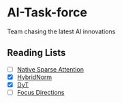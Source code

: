 # AI-Task-force

Team chasing the latest AI innovations

## Reading Lists

- [ ] [Native Sparse Attention](https://arxiv.org/abs/2502.11089)
- [X] [HybridNorm](https://arxiv.org/abs/2503.04598)
- [X] [DyT](https://arxiv.org/abs/2503.10622)
- [ ] [Focus Directions](https://www.arxiv.org/abs/2503.23306)
